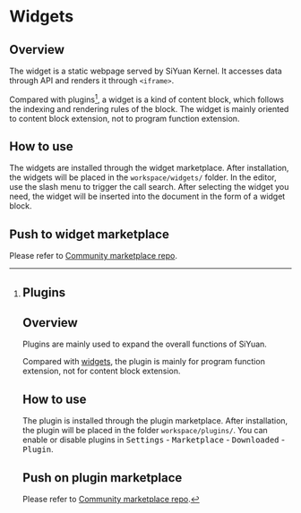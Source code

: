 # Widgets

## Overview

The widget is a static webpage served by SiYuan Kernel. It accesses data through API and renders it through `<iframe>`.

Compared with plugins[^1], a widget is a kind of content block, which follows the indexing and rendering rules of the block. The widget is mainly oriented to content block extension, not to program function extension.

## How to use

The widgets are installed through the widget marketplace. After installation, the widgets will be placed in the `workspace/widgets/` folder. In the editor, use the slash menu to trigger the call search. After selecting the widget you need, the widget will be inserted into the document in the form of a widget block.

## Push to widget marketplace

Please refer to [Community marketplace repo](https://b3log.org/siyuan/en/community.html).

[^1]: # Plugins

    ## Overview

    Plugins are mainly used to expand the overall functions of SiYuan.

    Compared with [widgets](#20210824202056-udkf7wg), the plugin is mainly for program function extension, not for content block extension.

    ## How to use

    The plugin is installed through the plugin marketplace. After installation, the plugin will be placed in the folder `workspace/plugins/`. You can enable or disable plugins in <kbd>Settings</kbd> - <kbd>Marketplace</kbd> - <kbd>Downloaded</kbd> - <kbd>Plugin</kbd>.

    ## Push on plugin marketplace

    Please refer to [Community marketplace repo](https://b3log.org/siyuan/en/community.html).
